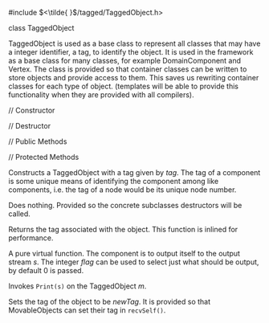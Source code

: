 


\#include $<\tilde{ }$/tagged/TaggedObject.h$>$



class TaggedObject











TaggedObject is used as a base class to represent all classes that may
have a integer identifier, a tag, to identify the object. It is used in
the framework as a base class for many classes, for example
DomainComponent and Vertex. The class is provided so that container
classes can be written to store objects and provide access to them. This
saves us rewriting container classes for each type of object. (templates
will be able to provide this functionality when they are provided with
all compilers).

// Constructor






// Destructor






// Public Methods










// Protected Methods







Constructs a TaggedObject with a tag given by *tag*. The tag of a
component is some unique means of identifying the component among like
components, i.e. the tag of a node would be its unique node number.




Does nothing. Provided so the concrete subclasses destructors will be
called.




Returns the tag associated with the object. This function is inlined for
performance.

A pure virtual function. The component is to output itself to the output
stream *s*. The integer *flag* can be used to select just what should be
output, by default $0$ is passed.

Invokes `Print(s)` on the TaggedObject *m*.




Sets the tag of the object to be *newTag*. It is provided so that
MovableObjects can set their tag in `recvSelf()`.
